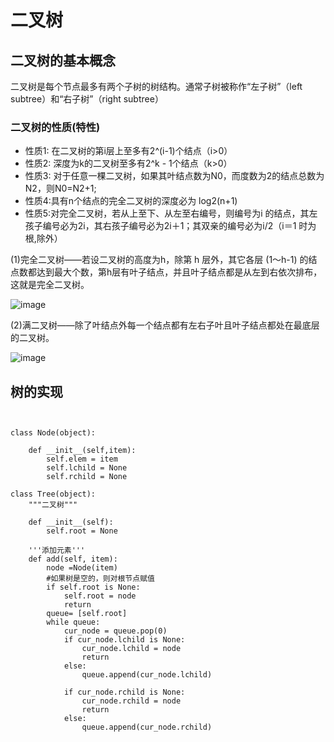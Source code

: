 
# 二叉树

## 二叉树的基本概念

二叉树是每个节点最多有两个子树的树结构。通常子树被称作“左子树”（left subtree）和“右子树”（right subtree）

### 二叉树的性质(特性)


* 性质1: 在二叉树的第i层上至多有2^(i-1)个结点（i>0）
* 性质2: 深度为k的二叉树至多有2^k - 1个结点（k>0）
* 性质3: 对于任意一棵二叉树，如果其叶结点数为N0，而度数为2的结点总数为N2，则N0=N2+1;
* 性质4:具有n个结点的完全二叉树的深度必为 log2(n+1)
* 性质5:对完全二叉树，若从上至下、从左至右编号，则编号为i 的结点，其左孩子编号必为2i，其右孩子编号必为2i＋1；其双亲的编号必为i/2（i＝1 时为根,除外）


(1)完全二叉树——若设二叉树的高度为h，除第 h 层外，其它各层 (1～h-1) 的结点数都达到最大个数，第h层有叶子结点，并且叶子结点都是从左到右依次排布，这就是完全二叉树。

![image](https://github.com/xiaoxingchen505/DataStructure-Algorithm-Notes/blob/master/images/完全二叉树.png)


(2)满二叉树——除了叶结点外每一个结点都有左右子叶且叶子结点都处在最底层的二叉树。

![image](https://github.com/xiaoxingchen505/DataStructure-Algorithm-Notes/blob/master/images/满二叉树.png)

## 树的实现

<pre>
<code>

class Node(object):
    
    def __init__(self,item):
        self.elem = item
        self.lchild = None
        self.rchild = None
        
class Tree(object):
    """二叉树"""
    
    def __init__(self):
        self.root = None
    
    '''添加元素'''
    def add(self, item):
        node =Node(item)
        #如果树是空的，则对根节点赋值
        if self.root is None:
            self.root = node
            return
        queue= [self.root]
        while queue:
            cur_node = queue.pop(0)
            if cur_node.lchild is None:
                cur_node.lchild = node
                return
            else:
                queue.append(cur_node.lchild)

            if cur_node.rchild is None:
                cur_node.rchild = node
                return
            else:
                queue.append(cur_node.rchild)
</code>
</pre>
